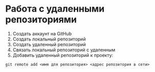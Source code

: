# **Работа с удаленными репозиториями**

1. Создать аккаунт на GitHub 
2. Создать локальный репозиторий 
3. Создать удаленный репозиторий
4. Связать локальный репозиторий с удаленным
5. Добавить удаленный репозиторий к проекту: 
```
git remote add <имя для репозитория> <адрес репозитория в сети>
```
